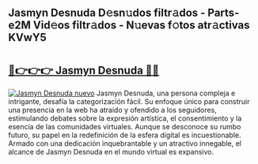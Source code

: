 ## Jasmyn Desnuda D𝚎sn𝚞dos filtr𝚊dos - Parts-e2M Vid𝚎os filtr𝚊dos - N𝚞evas f𝚘tos atr𝚊ctivas KVwY5

# <h2><a href="http://mb7yxwa.tromn.icu/?c=Jasmyn+Desnuda">🔗👉👉👉 Jasmyn Desnuda 🔗🔗</a></h2>

[![Jasmyn Desnuda nuevo](https://i.imgur.com/pEAQMta.gif)](http://mb7yxwa.tromn.icu/?c=Jasmyn+Desnuda)
Jasmyn Desnuda, una persona compleja e intrigante, desafía la categorización fácil. Su enfoque único para construir una presencia en la web ha atraído y ofendido a los seguidores, estimulando debates sobre la expresión artística, el consentimiento y la esencia de las comunidades virtuales. Aunque se desconoce su rumbo futuro, su papel en la redefinición de la esfera digital es incuestionable. Armado con una dedicación inquebrantable y un atractivo innegable, el alcance de Jasmyn Desnuda en el mundo virtual es expansivo.
